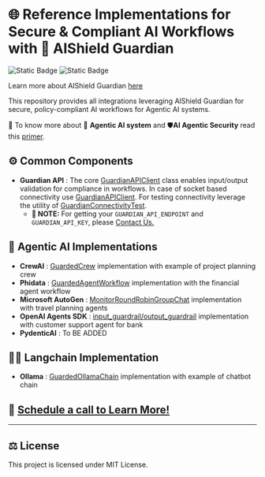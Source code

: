 
# 🌐 Reference Implementations for Secure & Compliant AI Workflows with **🔐 AIShield Guardian** 

![Static Badge](https://img.shields.io/badge/State-Beta-yellow) 
![Static Badge](https://img.shields.io/badge/Notice-Work_in_Progress-blue)



Learn more about AIShield Guardian [here](https://www.boschaishield.com/aishield-guardian/)

This repository provides all integrations leveraging AIShield Guardian for secure, policy-compliant AI workflows for Agentic AI systems.

📜 To know more about 🤖  **Agentic AI system** and 🛡️**AI Agentic Security** read this [primer](LearnAgenticAISecurity/agentic_ai_security.md).

## ⚙️ Common Components

- **Guardian API** : The core [GuardianAPIClient](guardian_api.py) class enables input/output validation for compliance in workflows. In case of socket based connectivity use [GuardianAPIClient](guardian_api_soket.py). For testing connectivity leverage the utility of [GuardianConnectivityTest](utils/guardian_connectivity_test.py).
    - **📝 NOTE:** For getting your `GUARDIAN_API_ENDPOINT` and `GUARDIAN_API_KEY`, please [Contact Us.](mailto:contact.aishield@bosch.com?subject=Request%20for%20Guardian%20API%20key&body=Hello,%0D%0A%0D%0AI%20want%20to%20use%20Guardian%20API%20for%20my%20agentic%20workflow.%20Could%20you%20please%20provide%20me%20an%20API%20key.%0D%0A%0D%0AName:%0D%0AGithub%20profile%20or%20LinkedIn%20profile:%0D%0AIntended%20use:%0D%0AAgentic%20AI%20Framework:%0D%0A)

## 🤖 Agentic AI Implementations

- **CrewAI** : [GuardedCrew](AgentAI/Crewai_Agent_Example) implementation with example of project planning crew
- **Phidata** : [GuardedAgentWorkflow](AgentAI/PhiData_Agent_Examples) implementation with the financial agent workflow
- **Microsoft AutoGen** : [MonitorRoundRobinGroupChat](AgentAI/Microsoft_Autogen_Example) implementation with travel planning agents
- **OpenAI Agents SDK** : [input_guardrail/output_guardrail](AgentAI/OpenAI_Agent_SDK_Example) implementation with customer support agent for bank
- **PydenticAI** : To BE ADDED

## 🦜️🔗 Langchain Implementation

- **Ollama** : [GuardedOllamaChain](Langchain/Ollama_Simplechain_guardian) implementation with example of chatbot chain

## 📅 **[Schedule a call to Learn More!](https://share-eu1.hsforms.com/1er3vym0FRA-r_B2ZnG5OWQffb9n?__hstc=138249519.4d817d58bf2f28287881f1a4495c2daa.1682320777326.1688113936277.1688634393681.37&__hssc=138249519.1.1688634393681&__hsfp=524412920)**

---

## ⚖️ License

This project is licensed under MIT License.
